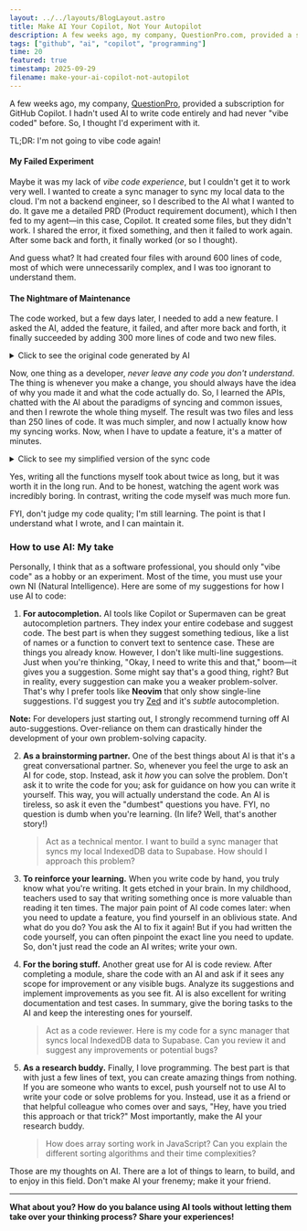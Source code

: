 ```yaml
---
layout: ../../layouts/BlogLayout.astro
title: Make AI Your Copilot, Not Your Autopilot
description: A few weeks ago, my company, QuestionPro.com, provided a subscription for GitHub Copilot. I hadn't used AI to write code entirely and had never "vibe coded" before. So, I thought I'd experiment with it.
tags: ["github", "ai", "copilot", "programming"]
time: 20
featured: true
timestamp: 2025-09-29
filename: make-your-ai-copilot-not-autopilot
---
```


A few weeks ago, my company, [QuestionPro](questionpro.com), provided a subscription for GitHub Copilot. I hadn't used AI to write code entirely and had never "vibe coded" before. So, I thought I'd experiment with it.

TL;DR: I'm not going to vibe code again!

#### My Failed Experiment

Maybe it was my lack of _vibe code experience_, but I couldn't get it to work very well. I wanted to create a sync manager to sync my local data to the cloud. I'm not a backend engineer, so I described to the AI what I wanted to do. It gave me a detailed PRD (Product requirement document), which I then fed to my agent—in this case, Copilot. It created some files, but they didn't work. I shared the error, it fixed something, and then it failed to work again. After some back and forth, it finally worked (or so I thought).

And guess what? It had created four files with around 600 lines of code, most of which were unnecessarily complex, and I was too ignorant to understand them.

#### The Nightmare of Maintenance

The code worked, but a few days later, I needed to add a new feature. I asked the AI, added the feature, it failed, and after more back and forth, it finally succeeded by adding 300 more lines of code and two new files.

<details>
<Summary>Click to see the original code generated by AI</Summary>

```ts
/** Part of a 467-line file generated by AI */
async function processSyncItem(item: ISyncQueueItem): Promise<boolean> {
  try {
    const tableConfig = getTableConfig(item.tableName);

    if (!tableConfig) {
      console.error(`Table config not found for ${item.tableName}`);
      return false;
    }

    if (tableConfig.skipSync) {
      // This table is marked to skip sync, so we'll just remove it from the queue
      return true;
    }

    const { dexie, supabase: supabaseTable } = tableConfig;

    switch (item.operation) {
      case "insert":
      case "update": {
        // For both insert and update, we get the record and upsert it to Supabase
        const record = await dexie.where("uuid").equals(item.recordId).first();

        if (!record) {
          console.error(
            `Record ${item.recordId} not found in ${item.tableName}, skipping sync`,
          );
          return true; // Remove from queue since record doesn't exist
        }

        const formattedRecord = formatDates(record);
        const { error } = await supabase
          .from(supabaseTable)
          .upsert(formattedRecord);

        if (error) {
          // Check if it's a foreign key constraint error
          if (error.code === "23503") {
            console.warn(
              `Foreign key constraint error for ${item.tableName} (${item.recordId}). This operation requires related records to be synced first.`,
            );

            // Return false but don't fail the entire sync
            // This will keep the item in the queue for next sync
            return false;
          }

          console.error(
            `Error syncing ${item.operation} for ${item.tableName}:`,
            error,
          );
          return false;
        }

        return true;
      }

      case "delete": {
        // For accounts table, we need special handling
        if (tableConfig.name === "accounts") {
          // Check if there are transactions using this account in Supabase
          const { data: linkedTransactions, error: checkError } = await supabase
            .from("transactions")
            .select("uuid")
            .or(
              `account_id.eq.${item.recordId},to_account_id.eq.${item.recordId}`,
            )
            .limit(1);

          if (checkError) {
            console.error("Error checking linked transactions:", checkError);
            return false;
          }

          if (linkedTransactions && linkedTransactions.length > 0) {
            console.warn(
              `Cannot delete account (${item.recordId}) with linked transactions. The transactions must be deleted first.`,
            );
            return false;
          }
        }

        // Delete the record from Supabase
        const { error } = await supabase
          .from(supabaseTable)
          .delete()
          .eq("uuid", item.recordId);

        if (error) {
          // Check if it's a foreign key constraint error
          if (error.code === "23503") {
            console.warn(
              `Foreign key constraint error for ${item.tableName} (${item.recordId}). This record is referenced by other records.`,
            );
            return false;
          }

          console.error(`Error syncing delete for ${item.tableName}:`, error);
          return false;
        }

        return true;
      }

      default:
        console.error(`Unknown operation ${item.operation}`);
        return false;
    }
  } catch (err) {
    console.error(`Error processing sync item:`, err);
    return false;
  }
}
```

</details>

Now, one thing as a developer, _never leave any code you don't understand_. The thing is whenever you make a change, you should always have the idea of why you made it and what the code actually do. So, I learned the APIs, chatted with the AI about the paradigms of syncing and common issues, and then I rewrote the whole thing myself. The result was two files and less than 250 lines of code. It was much simpler, and now I actually know how my syncing works. Now, when I have to update a feature, it's a matter of minutes.

<details>
  <Summary>Click to see my simplified version of the sync code</Summary>

```ts
/** Part of a 105-line file I wrote myself */
async function pullRemoteChanges(table: ITableConfig) {
  const lastSync =
    localStorage.getItem(`lastSync_${table.name}`) || "1970-01-01T00:00:00Z";
  try {
    const { data } = await supabase
      .from(table.supabase)
      .select("*")
      .gt("updated_at", lastSync);

    if (!data) throw new Error("No data found.");

    for (const record of data) {
      const localRecord = await table.dexie
        .where("uuid")
        .equals(record.uuid)
        .first();

      if (!localRecord) {
        await table.dexie.add({ ...record, _synced: 1, deleted_at: 0 });
      } else {
        const merged = mergeRecords(localRecord, record);
        await table.dexie.where("uuid").equals(record.uuid).modify(merged);
      }
    }
    localStorage.setItem(`lastSync_${table.name}`, new Date().toISOString());
  } catch (error) {
    console.error(`Pull error (${table.name}):`, error);
  }
}
```

</details>

Yes, writing all the functions myself took about twice as long, but it was worth it in the long run. And to be honest, watching the agent work was incredibly boring. In contrast, writing the code myself was much more fun.

FYI, don't judge my code quality; I'm still learning. The point is that I understand what I wrote, and I can maintain it.

### How to use AI: My take

Personally, I think that as a software professional, you should only "vibe code" as a hobby or an experiment. Most of the time, you must use your own NI (Natural Intelligence). Here are some of my suggestions for how I use AI to code:

1. **For autocompletion.** AI tools like Copilot or Supermaven can be great autocompletion partners. They index your entire codebase and suggest code. The best part is when they suggest something tedious, like a list of names or a function to convert text to sentence case. These are things you already know. However, I don't like multi-line suggestions. Just when you're thinking, "Okay, I need to write this and that," boom—it gives you a suggestion. Some might say that's a good thing, right? But in reality, every suggestion can make you a weaker problem-solver. That's why I prefer tools like **Neovim** that only show single-line suggestions. I'd suggest you try [Zed](https://zed.dev/) and it's _subtle_ autocompletion.

**Note:** For developers just starting out, I strongly recommend turning off AI auto-suggestions. Over-reliance on them can drastically hinder the development of your own problem-solving capacity.

2. **As a brainstorming partner.** One of the best things about AI is that it's a great conversational partner. So, whenever you feel the urge to ask an AI for code, stop. Instead, ask it _how_ you can solve the problem. Don't ask it to write the code for you; ask for guidance on how you can write it yourself. This way, you will actually understand the code. An AI is tireless, so ask it even the "dumbest" questions you have. FYI, no question is dumb when you're learning. (In life? Well, that's another story!)

   > Act as a technical mentor. I want to build a sync manager that syncs my local IndexedDB data to Supabase. How should I approach this problem?

3. **To reinforce your learning.** When you write code by hand, you truly know what you're writing. It gets etched in your brain. In my childhood, teachers used to say that writing something once is more valuable than reading it ten times. The major pain point of AI code comes later: when you need to update a feature, you find yourself in an oblivious state. And what do you do? You ask the AI to fix it again! But if you had written the code yourself, you can often pinpoint the exact line you need to update. So, don't just read the code an AI writes; write your own.

4. **For the boring stuff.** Another great use for AI is code review. After completing a module, share the code with an AI and ask if it sees any scope for improvement or any visible bugs. Analyze its suggestions and implement improvements as you see fit. AI is also excellent for writing documentation and test cases. In summary, give the boring tasks to the AI and keep the interesting ones for yourself.

   > Act as a code reviewer. Here is my code for a sync manager that syncs local IndexedDB data to Supabase. Can you review it and suggest any improvements or potential bugs?

5. **As a research buddy.** Finally, I love programming. The best part is that with just a few lines of text, you can create amazing things from nothing. If you are someone who wants to excel, push yourself not to use AI to write your code or solve problems for you. Instead, use it as a friend or that helpful colleague who comes over and says, "Hey, have you tried this approach or that trick?" Most importantly, make the AI your research buddy.

   > How does array sorting work in JavaScript? Can you explain the different sorting algorithms and their time complexities?

Those are my thoughts on AI. There are a lot of things to learn, to build, and to enjoy in this field. Don't make AI your frenemy; make it your friend.

---

**What about you? How do you balance using AI tools without letting them take over your thinking process? Share your experiences!**
